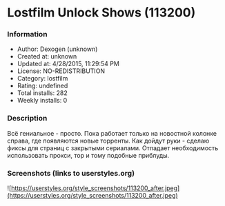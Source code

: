 # Lostfilm Unlock Shows (113200)

### Information
- Author: Dexogen (unknown)
- Created at: unknown
- Updated at: 4/28/2015, 11:29:54 PM
- License: NO-REDISTRIBUTION
- Category: lostfilm
- Rating: undefined
- Total installs: 282
- Weekly installs: 0


### Description
Всё гениальное - просто. Пока работает только на новостной колонке справа, где появляются новые торренты. Как дойдут руки - сделаю фиксы для страниц с закрытыми сериалами. Отпадает необходимость использовать прокси, тор и тому подобные приблуды.


### Screenshots (links to userstyles.org)
![https://userstyles.org/style_screenshots/113200_after.jpeg](https://userstyles.org/style_screenshots/113200_after.jpeg)


